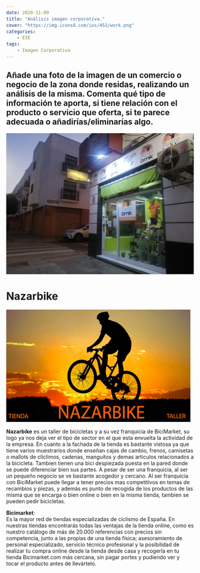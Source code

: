 ```yaml
---
date: 2020-11-09
title: "Análisis imagen corporativa."
cover: "https://img.icons8.com/ios/452/work.png"
categories: 
    - EIE
tags:
    - Imagen Corporativa
---
```


## Añade una foto de la imagen de un comercio o negocio de la zona donde residas, realizando un análisis de la misma. Comenta qué tipo de información te aporta, si tiene relación con el producto o servicio que oferta, si te parece adecuada o añadirías/eliminarías algo.

![PracticaImg](images/empresa/imagenempresa.jpeg "Imagen de la practica")

# Nazarbike
![PracticaImg](images/empresa/logoemp.png "Imagen de la practica")

**Nazarbike** es un taller de bicicletas y a su vez franquicia de BiciMarket, su logo ya nos deja ver el tipo de sector en el que esta envuelta la actividad de la empresa. En cuanto a la fachada de la tienda es bastante vistosa ya que tiene varios muestrarios donde enseñan cajas de cambio, frenos, camisetas o mallots de cliclimos, cadenas, manguitos y demas articulos relacionados a la bicicleta. Tambien tienen una bici despiezada puesta en la pared donde se puede diferenciar bien sus partes. A pesar de ser una franquicia, al ser un pequeño negocio se ve bastante acogedor y cercano. Al ser franquicia con BiciMarket puede llegar a tener precios mas competitivos en temas de recambios y piezas, y además es punto de recogida de los productos de las misma que se encarga o bien online o bien en la misma tienda, tambien se pueden pedir bicicletas.


**Bicimarket**:  
 Es la mayor red de tiendas especializadas de ciclismo de España. En nuestras tiendas encontrarás todas las ventajas de la tienda online, como es nuestro catálogo de más de 20.000 referencias con precios sin competencia, junto a las propias de una tienda física; asesoramiento de personal especializado, servicio técnico profesional y la posibilidad de realizar tu compra online desde la tienda desde casa y recogerla en tu tienda Bicimarket.com más cercana, sin pagar portes y pudiendo ver y tocar el producto antes de llevártelo.